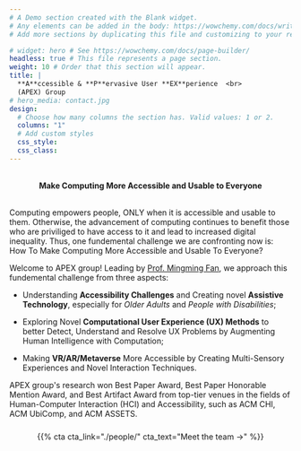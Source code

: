 ```yaml
---
# A Demo section created with the Blank widget.
# Any elements can be added in the body: https://wowchemy.com/docs/writing-markdown-latex/
# Add more sections by duplicating this file and customizing to your requirements.

# widget: hero # See https://wowchemy.com/docs/page-builder/
headless: true # This file represents a page section.
weight: 10 # Order that this section will appear.
title: |
  **A**ccessible & **P**ervasive User **EX**perience  <br>
  (APEX) Group
# hero_media: contact.jpg
design:
  # Choose how many columns the section has. Valid values: 1 or 2.
  columns: "1"
  # Add custom styles
  css_style:
  css_class:
---
```


<br>

<div style="text-align: center; ">
<strong>Make Computing More Accessible and Usable to Everyone</strong>
</div>

<br>

Computing empowers people, ONLY when it is accessible and usable to them. Otherwise, the advancement of computing continues to benefit those who are priviliged to have access to it and lead to increased digital inequality. Thus, one fundemental challenge we are confronting now is: How To Make Computing More Accessible and Usable To Everyone?

Welcome to APEX group! Leading by [Prof. Mingming Fan](https://www.mingmingfan.com/), we approach this fundemental challenge from three aspects:

- Understanding **Accessibility Challenges** and Creating novel **Assistive Technology**, especially for _Older Adults_ and _People with Disabilities_;

- Exploring Novel **Computational User Experience (UX) Methods** to better Detect, Understand and Resolve UX Problems by Augmenting Human Intelligence with Computation;

- Making **VR/AR/Metaverse** More Accessible by Creating Multi-Sensory Experiences and Novel Interaction Techniques.

APEX group's research won Best Paper Award, Best Paper Honorable Mention Award, and Best Artifact Award from top-tier venues in the fields of Human-Computer Interaction (HCI) and Accessibility, such as ACM CHI, ACM UbiComp, and ACM ASSETS.

<div style="display: flex; justify-content: center">

<!-- <div style="margin: 10px">
{{% cta cta_link="./about/" cta_text="About →" %}}
</div> -->

<div style="margin: 10px">
{{% cta cta_link="./people/" cta_text="Meet the team →" %}}
</div>

</div>
